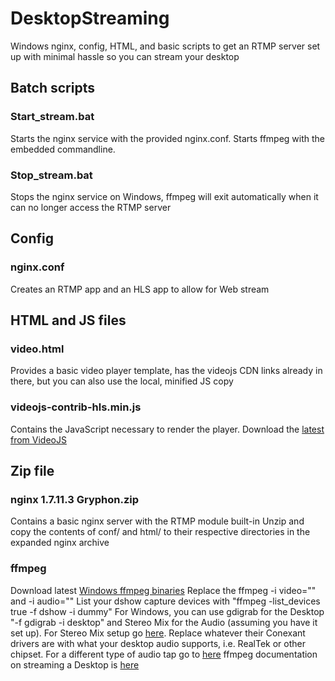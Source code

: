 # DesktopStreaming
Windows nginx, config, HTML, and basic scripts to get an RTMP server set up with minimal hassle so you can stream your desktop

## Batch scripts

### Start_stream.bat
Starts the nginx service with the provided nginx.conf. Starts ffmpeg with the embedded commandline.

### Stop_stream.bat
Stops the nginx service on Windows, ffmpeg will exit automatically when it can no longer access the RTMP server

## Config

### nginx.conf
Creates an RTMP app and an HLS app to allow for Web stream

## HTML and JS files

### video.html
Provides a basic video player template, has the videojs CDN links already in there, but you can also use the local, minified JS copy

### videojs-contrib-hls.min.js
Contains the JavaScript necessary to render the player. Download the [latest from VideoJS](https://github.com/videojs/videojs-contrib-hls/releases)

## Zip file

### nginx 1.7.11.3 Gryphon.zip
Contains a basic nginx server with the RTMP module built-in
Unzip and copy the contents of conf/ and html/ to their respective directories in the expanded nginx archive

### ffmpeg
Download latest [Windows ffmpeg binaries](https://ffmpeg.zeranoe.com/builds)
Replace the ffmpeg -i video="<your video capture device>" and -i audio="<your audio capture device>"
List your dshow capture devices with "ffmpeg -list_devices true -f dshow -i dummy" 
For Windows, you can use gdigrab for the Desktop "-f gdigrab -i desktop" and Stereo Mix for the Audio (assuming you have it set up). For Stereo Mix setup go [here](https://appuals.com/how-to-restore-missing-stereo-mix-on-windows-10/). Replace whatever their Conexant drivers are with what your desktop audio supports, i.e. RealTek or other chipset. For a different type of audio tap go to [here](https://mediarealm.com.au/articles/stereo-mix-setup-windows-10/)
ffmpeg documentation on streaming a Desktop is [here](https://trac.ffmpeg.org/wiki/Capture/Desktop)
